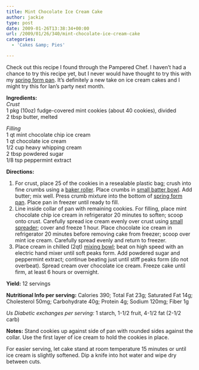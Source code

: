 ```yaml
---
title: Mint Chocolate Ice Cream Cake
author: jackie
type: post
date: 2009-01-26T13:38:34+00:00
url: /2009/01/26/340/mint-chocolate-ice-cream-cake
categories:
  - 'Cakes &amp; Pies'

---
```

Check out this recipe I found through the Pampered Chef. I haven’t had a chance to try this recipe yet, but I never would have thought to try this with my [spring form pan][1]. It’s definitely a new take on ice cream cakes and I might try this for Ian’s party next month.

**Ingredients:**  
_Crust_  
1 pkg (10oz) fudge-covered mint cookies (about 40 cookies), divided  
2 tbsp butter, melted

_Filling_  
1 qt mint chocolate chip ice cream  
1 qt chocolate ice cream  
1/2 cup heavy whipping cream  
2 tbsp powdered sugar  
1/8 tsp peppermint extract

**Directions:**

  1. For crust, place 25 of the cookies in a resealable plastic bag; crush into fine crumbs using a [baker roller][2]. Place crumbs in [small batter bowl][3]. Add butter; mix well. Press crumb mixture into the bottom of [spring form pan][1]. Place pan in freezer until ready to fill.
  2. Line inside collar of pan with remaining cookies. For filling, place mint chocolate chip ice cream in refrigerator 20 minutes to soften; scoop onto crust. Carefully spread ice cream evenly over crust using [small spreader][4]; cover and freeze 1 hour. Place chocolate ice cream in refrigerator 20 minutes before removing cake from freezer; scoop over mint ice cream. Carefully spread evenly and return to freezer.
  3. Place cream in chilled (2qt) [mixing bowl][5]; beat on high speed with an electric hand mixer until soft peaks form. Add powdered sugar and peppermint extract; continue beating just until stiff peaks form (do not overbeat). Spread cream over chocolate ice cream. Freeze cake until firm, at least 6 hours or overnight.

**Yield:** 12 servings

**Nutritional Info per serving:** Calories 390; Total Fat 23g; Saturated Fat 14g; Cholesterol 50mg; Carbohydrate 40g; Protein 4g; Sodium 120mg; Fiber 1g

_Us Diabetic exchanges per serving:_ 1 starch, 1-1/2 fruit, 4-1/2 fat (2-1/2 carb)

**Notes:** Stand cookies up against side of pan with rounded sides against the collar. Use the first layer of ice cream to hold the cookies in place.

For easier serving, let cake stand at room temperature 15 minutes or until ice cream is slightly softened. Dip a knife into hot water and wipe dry between cuts.

 [1]: http://www.amazon.com/gp/product/B000237FSA?ie=UTF8&tag=opensourcecook-20&linkCode=xm2&camp=1789&creativeASIN=B000237FSA
 [2]: http://www.amazon.com/gp/product/B000HK2DNA?ie=UTF8&tag=opensourcecook-20&linkCode=xm2&camp=1789&creativeASIN=B000HK2DNA
 [3]: http://www.amazon.com/gp/product/B0000CFQ5C?ie=UTF8&tag=opensourcecook-20&linkCode=xm2&camp=1789&creativeASIN=B0000CFQ5C
 [4]: http://www.amazon.com/gp/product/B000RN0L1S?ie=UTF8&tag=opensourcecook-20&linkCode=xm2&camp=1789&creativeASIN=B000RN0L1S
 [5]: http://www.amazon.com/gp/product/B001E5L1ZS?ie=UTF8&tag=opensourcecook-20&linkCode=xm2&camp=1789&creativeASIN=B001E5L1ZS